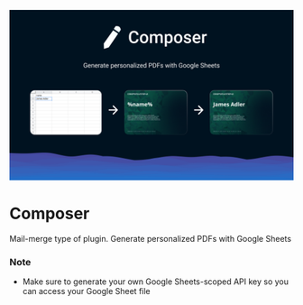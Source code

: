 ![Cover](cover.png)
# Composer
Mail-merge type of plugin. Generate personalized PDFs with Google Sheets

### Note
- Make sure to generate your own Google Sheets-scoped API key so you can access your Google Sheet file
